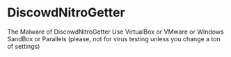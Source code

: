 # DiscowdNitroGetter
The Malware of DiscowdNitroGetter
Use VirtualBox or VMware or WIndows SandBox or Parallels (please, not for virus testing unless you change a ton of settings)
